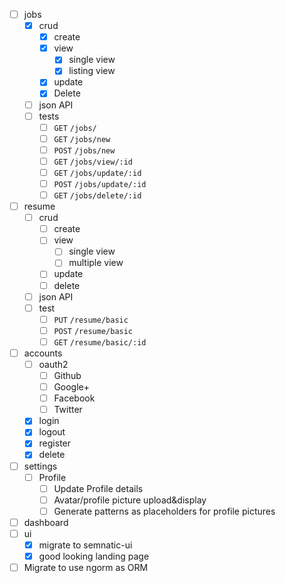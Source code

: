 - [ ] jobs
  - [x] crud
    - [x] create
    - [x] view
      - [x] single view
      - [x] listing view
    - [x] update
    - [x] Delete
  - [ ] json API
  - [ ] tests
      - [ ] `GET` `/jobs/`
      - [ ] `GET` `/jobs/new`
      - [ ] `POST` `/jobs/new`
      - [ ] `GET` `/jobs/view/:id`
      - [ ] `GET` `/jobs/update/:id`
      - [ ] `POST` `/jobs/update/:id`
      - [ ] `GET` `/jobs/delete/:id`
- [ ] resume
  - [ ] crud
      - [ ] create
      - [ ] view
        - [ ] single view
        - [ ] multiple view
      - [ ] update
      - [ ] delete
  - [ ] json API
  - [ ] test
      - [ ] `PUT` `/resume/basic`
      - [ ] `POST` `/resume/basic`
      - [ ] `GET` `/resume/basic/:id`
- [ ] accounts
  - [ ] oauth2
    - [ ] Github
    - [ ] Google+
    - [ ] Facebook
    - [ ] Twitter
  - [x] login
  - [x] logout
  - [x] register
  - [x] delete
- [ ] settings
  - [ ] Profile
    - [ ] Update Profile details
    - [ ] Avatar/profile picture upload&display
    - [ ] Generate patterns as placeholders for profile pictures
- [ ] dashboard
- [ ] ui
  - [x] migrate to semnatic-ui
  - [x] good looking landing page
- [ ] Migrate to use ngorm as ORM
